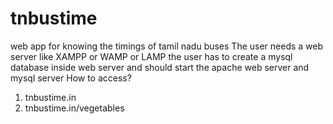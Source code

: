 # tnbustime
web app for knowing the timings of tamil nadu buses
The user needs a web server like XAMPP or WAMP or LAMP
the user has to create a mysql database inside web server and should start the apache web server and mysql server
How to access?

1. tnbustime.in
2. tnbustime.in/vegetables
